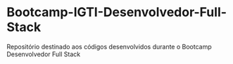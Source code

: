 # Bootcamp-IGTI-Desenvolvedor-Full-Stack
Repositório destinado aos códigos desenvolvidos durante o Bootcamp Desenvolvedor Full Stack
